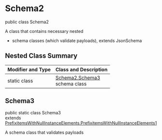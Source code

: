 # Schema2
public class Schema2

A class that contains necessary nested
- schema classes (which validate payloads), extends JsonSchema

## Nested Class Summary
| Modifier and Type | Class and Description |
| ----------------- | ---------------------- |
| static class | [Schema2.Schema3](#schema3)<br> schema class |

## Schema3
public static class Schema3<br>
extends [PrefixitemsWithNullInstanceElements.PrefixitemsWithNullInstanceElements1](../../../../../../components/schemas/PrefixitemsWithNullInstanceElements.md#prefixitemswithnullinstanceelements1)

A schema class that validates payloads
